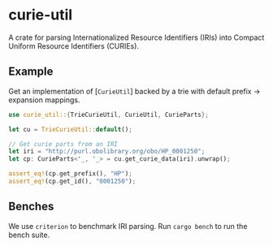 # curie-util

A crate for parsing Internationalized Resource Identifiers (IRIs) 
into Compact Uniform Resource Identifiers (CURIEs).

## Example

Get an implementation of [`CurieUtil`] backed by a trie with default prefix -> expansion mappings.

```rust
use curie_util::{TrieCurieUtil, CurieUtil, CurieParts};

let cu = TrieCurieUtil::default();

// Get curie parts from an IRI
let iri = "http://purl.obolibrary.org/obo/HP_0001250";
let cp: CurieParts<'_, '_> = cu.get_curie_data(iri).unwrap();

assert_eq!(cp.get_prefix(), "HP");
assert_eq!(cp.get_id(), "0001250");
```

## Benches

We use `criterion` to benchmark IRI parsing.
Run `cargo bench` to run the bench suite.
